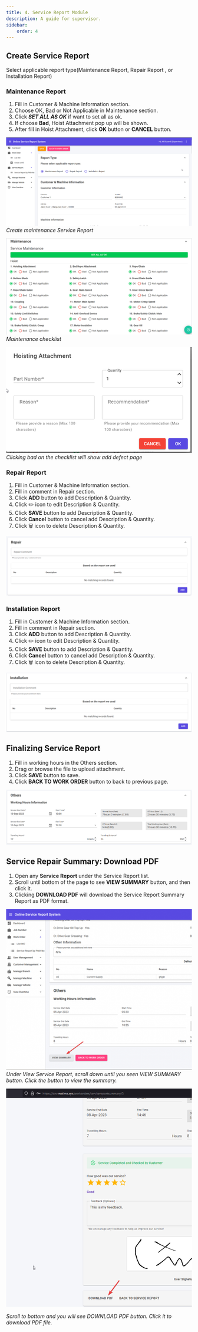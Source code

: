 ```yaml
---
title: 4. Service Report Module
description: A guide for supervisor.
sidebar:
    order: 4
---
```


## Create Service Report

Select applicable report type(Maintenance Report, Repair Report , or Installation Report)

### Maintenance Report

1. Fill in Customer & Machine Information section.
2. Choose OK, Bad or Not Applicable in Maintenance section.
3. Click ***SET ALL AS OK*** if want to set all as ok.
4. If choose **Bad**, Hoist Attachment pop up will be shown.
5. After fill in Hoist Attachment, click **OK** button or **CANCEL** button.

![Create Service Report - Maintenance](../../../assets/supervisor/servicereport/sr-maintenance-create.png)
*Create maintenance Service Report*

![Maintenance Checklist](../../../assets/supervisor/servicereport/sr-maintenance-checklist.png)
*Maintenance checklist*

![Bad check](../../../assets/supervisor/servicereport/sr-maintenance-defectbad.png)
*Clicking bad on the checklist will show add defect page*

### Repair Report

1. Fill in Customer & Machine Information section.
2. Fill in comment in Repair section.
3. Click **ADD** button to add Description & Quantity.
4. Click ✏️ icon to edit Description & Quantity.
5. Click **SAVE** button to add Description & Quantity.
6. Click **Cancel** button to cancel add Description & Quantity.
7. Click 🗑️ icon to delete Description & Quantity.

![Repair Page](../../../assets/supervisor/servicereport/sr-repair-page.png)

### Installation Report

1. Fill in Customer & Machine Information section.
2. Fill in comment in Repair section.
3. Click **ADD** button to add Description & Quantity.
4. Click ✏️ icon to edit Description & Quantity.
5. Click **SAVE** button to add Description & Quantity.
6. Click **Cancel** button to cancel add Description & Quantity.
7. Click 🗑️ icon to delete Description & Quantity.

![Installation Page](../../../assets/supervisor/servicereport/sr-installation-page.png)

## Finalizing Service Report

1. Fill in working hours in the Others section.
2. Drag or browse the file to upload attachment.
3. Click **SAVE** button to save.
4. Click **BACK TO WORK ORDER** button to back to previous page.

![Working Hour](../../../assets/supervisor/servicereport/sr-working-hour.png)

## Service Repair Summary: Download PDF

1. Open any **Service Report** under the Service Report list.
2. Scroll until bottom of the page to see **VIEW SUMMARY** button, and then click it.
3. Clicking **DOWNLOAD PDF** will download the Service Report Summary Report as PDF format.

![Service Report View Summary](../../../assets/admin/servicereport/opserv-admin-servicereport-summary1.png)
*Under View Service Report, scroll down until you seen VIEW SUMMARY button. Click the button to view the summary.*

![Service Report Download PDF](../../../assets/admin/servicereport/opserv-admin-servicereport-summary2.png)

*Scroll to bottom and you will see DOWNLOAD PDF button. Click it to download PDF file.*